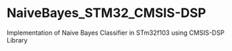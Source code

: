 # NaiveBayes_STM32_CMSIS-DSP
 Implementation of Naive Bayes Classifier in STm32f103 using CMSIS-DSP Library
